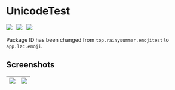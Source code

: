 # UnicodeTest

[![](https://img.shields.io/github/last-commit/lzcapp/EmojiTest?style=for-the-badge)](https://github.com/lzcapp/EmojiTest/releases/latest/)&ensp;
[![](https://img.shields.io/static/v1?label=Google%20Play&message=app.lzc.emoji&color=blue&style=for-the-badge&logo=googleplay)](https://play.google.com/store/apps/details?id=app.lzc.emoji)&ensp;
[![](https://img.shields.io/badge/APK-emojitest.apk-green?style=for-the-badge&logo=files)](https://github.com/lzcapp/EmojiTest/releases/latest/emojitest.apk)

Package ID has been changed from `top.rainysummer.emojitest` to `app.lzc.emoji`.

## Screenshots

| ![](https://user-images.githubusercontent.com/12462465/171045829-cc1d4f44-fead-42f9-9f05-53dd50f26180.png) | ![](https://user-images.githubusercontent.com/12462465/171045825-6e1b0ab5-aa99-4d96-ab15-fa0788cc8e71.png) |
| ------------------------------------------------------------ | ------------------------------------------------------------ |
